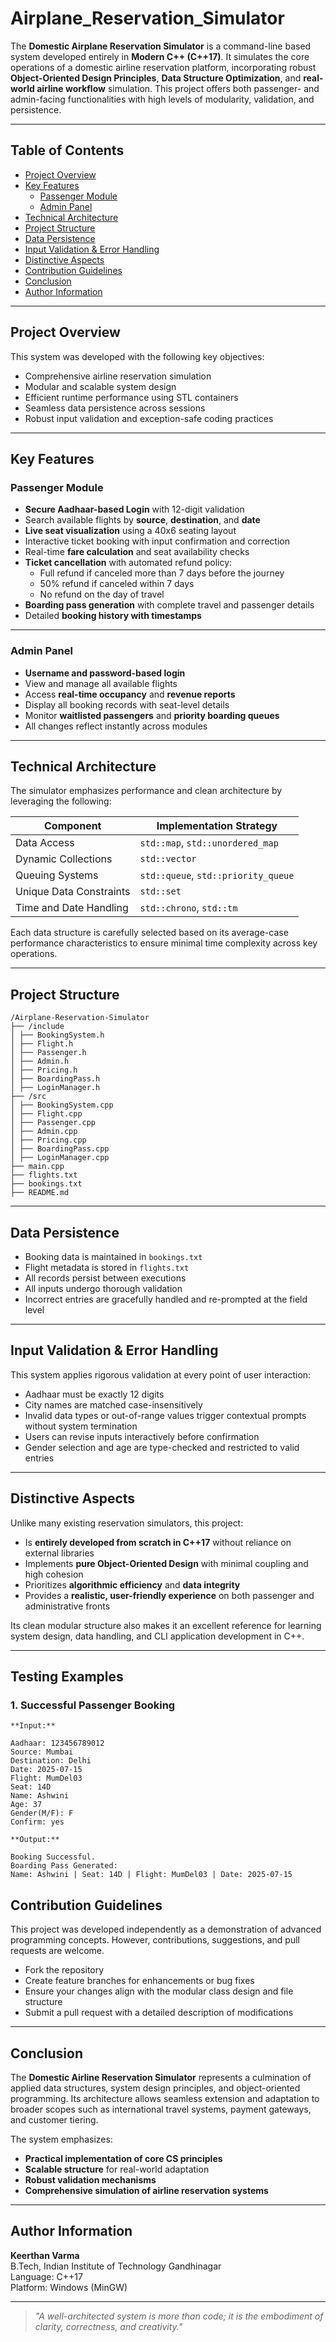 # Airplane_Reservation_Simulator

The **Domestic Airplane Reservation Simulator** is a command-line based system developed entirely in **Modern C++ (C++17)**. It simulates the core operations of a domestic airline reservation platform, incorporating robust **Object-Oriented Design Principles**, **Data Structure Optimization**, and **real-world airline workflow** simulation. This project offers both passenger- and admin-facing functionalities with high levels of modularity, validation, and persistence.

---
## Table of Contents

- [Project Overview](#project-overview)
- [Key Features](#key-features)
  - [Passenger Module](#passenger-module)
  - [Admin Panel](#admin-panel)
- [Technical Architecture](#technical-architecture)
- [Project Structure](#project-structure)
- [Data Persistence](#data-persistence)
- [Input Validation & Error Handling](#input-validation--error-handling)
- [Distinctive Aspects](#distinctive-aspects)
- [Contribution Guidelines](#contribution-guidelines)
- [Conclusion](#conclusion)
- [Author Information](#author-information)

---
## Project Overview

This system was developed with the following key objectives:

- Comprehensive airline reservation simulation
- Modular and scalable system design
- Efficient runtime performance using STL containers
- Seamless data persistence across sessions
- Robust input validation and exception-safe coding practices

---

## Key Features

### Passenger Module

- **Secure Aadhaar-based Login** with 12-digit validation
- Search available flights by **source**, **destination**, and **date**
- **Live seat visualization** using a 40x6 seating layout
- Interactive ticket booking with input confirmation and correction
- Real-time **fare calculation** and seat availability checks
- **Ticket cancellation** with automated refund policy:
  - Full refund if canceled more than 7 days before the journey
  - 50% refund if canceled within 7 days
  - No refund on the day of travel
- **Boarding pass generation** with complete travel and passenger details
- Detailed **booking history with timestamps**

---

### Admin Panel

- **Username and password-based login**
- View and manage all available flights
- Access **real-time occupancy** and **revenue reports**
- Display all booking records with seat-level details
- Monitor **waitlisted passengers** and **priority boarding queues**
- All changes reflect instantly across modules

---

## Technical Architecture

The simulator emphasizes performance and clean architecture by leveraging the following:

|      Component          |      Implementation Strategy        |
|-------------------------|-------------------------------------|
| Data Access             | `std::map`, `std::unordered_map`    |
| Dynamic Collections     | `std::vector`                       |
| Queuing Systems         | `std::queue`, `std::priority_queue` |
| Unique Data Constraints | `std::set`                          |
| Time and Date Handling  | `std::chrono`, `std::tm`            |

Each data structure is carefully selected based on its average-case performance characteristics to ensure minimal time complexity across key operations.

---

## Project Structure
```
/Airplane-Reservation-Simulator
├── /include
│ ├── BookingSystem.h
│ ├── Flight.h
│ ├── Passenger.h
│ ├── Admin.h
│ ├── Pricing.h
│ ├── BoardingPass.h
│ ├── LoginManager.h
├── /src
│ ├── BookingSystem.cpp
│ ├── Flight.cpp
│ ├── Passenger.cpp
│ ├── Admin.cpp
│ ├── Pricing.cpp
│ ├── BoardingPass.cpp
│ ├── LoginManager.cpp
├── main.cpp
├── flights.txt
├── bookings.txt
├── README.md
```

---

## Data Persistence

- Booking data is maintained in `bookings.txt`
- Flight metadata is stored in `flights.txt`
- All records persist between executions
- All inputs undergo thorough validation
- Incorrect entries are gracefully handled and re-prompted at the field level

---

## Input Validation & Error Handling

This system applies rigorous validation at every point of user interaction:

- Aadhaar must be exactly 12 digits
- City names are matched case-insensitively
- Invalid data types or out-of-range values trigger contextual prompts without system termination
- Users can revise inputs interactively before confirmation
- Gender selection and age are type-checked and restricted to valid entries

---

## Distinctive Aspects

Unlike many existing reservation simulators, this project:

- Is **entirely developed from scratch in C++17** without reliance on external libraries
- Implements **pure Object-Oriented Design** with minimal coupling and high cohesion
- Prioritizes **algorithmic efficiency** and **data integrity**
- Provides a **realistic, user-friendly experience** on both passenger and administrative fronts

Its clean modular structure also makes it an excellent reference for learning system design, data handling, and CLI application development in C++.

---
## Testing Examples

###  1. Successful Passenger Booking
```
**Input:**
```
```
Aadhaar: 123456789012
Source: Mumbai
Destination: Delhi
Date: 2025-07-15
Flight: MumDel03
Seat: 14D
Name: Ashwini
Age: 37
Gender(M/F): F
Confirm: yes
```
```
**Output:**
```
```
Booking Successful.
Boarding Pass Generated:
Name: Ashwini | Seat: 14D | Flight: MumDel03 | Date: 2025-07-15
```
## Contribution Guidelines

This project was developed independently as a demonstration of advanced programming concepts. However, contributions, suggestions, and pull requests are welcome.

- Fork the repository
- Create feature branches for enhancements or bug fixes
- Ensure your changes align with the modular class design and file structure
- Submit a pull request with a detailed description of modifications

---

## Conclusion

The **Domestic Airline Reservation Simulator** represents a culmination of applied data structures, system design principles, and object-oriented programming. Its architecture allows seamless extension and adaptation to broader scopes such as international travel systems, payment gateways, and customer tiering.

The system emphasizes:

- **Practical implementation of core CS principles**
- **Scalable structure** for real-world adaptation
- **Robust validation mechanisms**
- **Comprehensive simulation of airline reservation systems**

---

## Author Information

**Keerthan Varma**  
B.Tech, Indian Institute of Technology Gandhinagar  
Language: C++17  
Platform: Windows (MinGW)  


---

> *"A well-architected system is more than code; it is the embodiment of clarity, correctness, and creativity."*
